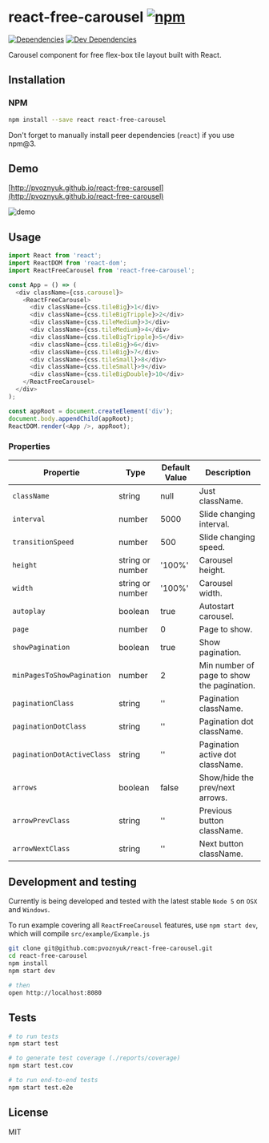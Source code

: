 # react-free-carousel [![npm](https://img.shields.io/npm/v/react-free-carousel.svg?style=flat-square)](https://www.npmjs.com/package/react-free-carousel)

[![Dependencies](https://img.shields.io/david/pvoznyuk/react-free-carousel.svg?style=flat-square)](https://david-dm.org/pvoznyuk/react-free-carousel)
[![Dev Dependencies](https://img.shields.io/david/dev/pvoznyuk/react-free-carousel.svg?style=flat-square)](https://david-dm.org/pvoznyuk/react-free-carousel#info=devDependencies)

Carousel component for free flex-box tile layout built with React.

## Installation

### NPM
```sh
npm install --save react react-free-carousel
```

Don't forget to manually install peer dependencies (`react`) if you use npm@3.

## Demo

[http://pvoznyuk.github.io/react-free-carousel](http://pvoznyuk.github.io/react-free-carousel)

<img src="https://github.com/pvoznyuk/react-free-carousel/blob/master/src/example/example.gif?raw=true" alt="demo" />


## Usage
```js
import React from 'react';
import ReactDOM from 'react-dom';
import ReactFreeCarousel from 'react-free-carousel';

const App = () => (
  <div className={css.carousel}>
    <ReactFreeCarousel>
      <div className={css.tileBig}>1</div>
      <div className={css.tileBigTripple}>2</div>
      <div className={css.tileMedium}>3</div>
      <div className={css.tileMedium}>4</div>
      <div className={css.tileBigTripple}>5</div>
      <div className={css.tileBig}>6</div>
      <div className={css.tileBig}>7</div>
      <div className={css.tileSmall}>8</div>
      <div className={css.tileSmall}>9</div>
      <div className={css.tileBigDouble}>10</div>
    </ReactFreeCarousel>
  </div>
);

const appRoot = document.createElement('div');
document.body.appendChild(appRoot);
ReactDOM.render(<App />, appRoot);
```

### Properties

| Propertie                  | Type                | Default Value | Description |
|----------------------------|---------------------|---------------|-------------|
| `className`                | string              | null          | Just className.
| `interval`                 | number              | 5000          | Slide changing interval.
| `transitionSpeed`          | number              | 500           | Slide changing speed.
| `height`                   | string or number    | '100%'        | Carousel height.
| `width`                    | string or number    | '100%'        | Carousel width.
| `autoplay`                 | boolean             | true          | Autostart carousel.
| `page`                     | number              | 0             | Page to show.
| `showPagination`           | boolean             | true          | Show pagination.
| `minPagesToShowPagination` | number              | 2             | Min number of page to show the pagination.
| `paginationClass`          | string              | ''            | Pagination className.
| `paginationDotClass`       | string              | ''            | Pagination dot className.
| `paginationDotActiveClass` | string              | ''            | Pagination active dot className.
| `arrows`                   | boolean             | false         | Show/hide the prev/next arrows.
| `arrowPrevClass`           | string              | ''            | Previous button className.
| `arrowNextClass`           | string              | ''            | Next button className.

## Development and testing

Currently is being developed and tested with the latest stable `Node 5` on `OSX` and `Windows`.

To run example covering all `ReactFreeCarousel` features, use `npm start dev`, which will compile `src/example/Example.js`

```bash
git clone git@github.com:pvoznyuk/react-free-carousel.git
cd react-free-carousel
npm install
npm start dev

# then
open http://localhost:8080
```

## Tests

```bash
# to run tests
npm start test

# to generate test coverage (./reports/coverage)
npm start test.cov

# to run end-to-end tests
npm start test.e2e
```

## License

MIT
